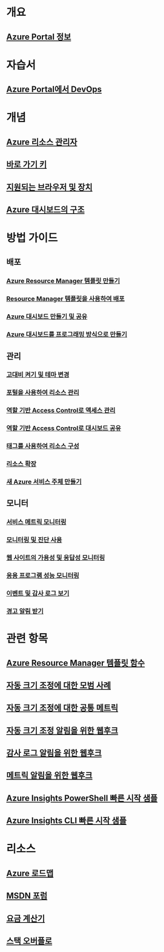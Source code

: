 # 개요
## [Azure Portal 정보](../azure-portal-overview.md)
# 자습서
## [Azure Portal에서 DevOps](tutorial-azureportal-devops.md)
# 개념
## [Azure 리소스 관리자](../azure-resource-manager/resource-group-overview.md)
## [바로 가기 키](azure-portal-keyboard-shortcuts.md)
## [지원되는 브라우저 및 장치](../azure-preview-portal-supported-browsers-devices.md)
## [Azure 대시보드의 구조](azure-portal-dashboards-structure.md)
# 방법 가이드
## 배포
### [Azure Resource Manager 템플릿 만들기](../azure-resource-manager/resource-group-authoring-templates.md)
### [Resource Manager 템플릿을 사용하여 배포](../azure-resource-manager/resource-group-template-deploy.md)
### [Azure 대시보드 만들기 및 공유](azure-portal-dashboards.md)
### [Azure 대시보드를 프로그래밍 방식으로 만들기](azure-portal-dashboards-create-programmatically.md)
## 관리
### [고대비 켜기 및 테마 변경](azure-portal-change-theme-high-contrast.md)
### [포털을 사용하여 리소스 관리](../azure-resource-manager/resource-group-portal.md)
### [역할 기반 Access Control로 액세스 관리](../role-based-access-control/role-assignments-portal.md)
### [역할 기반 Access Control로 대시보드 공유](azure-portal-dashboard-share-access.md)
### [태그를 사용하여 리소스 구성](../azure-resource-manager/resource-group-using-tags.md)
### [리소스 확장](../monitoring-and-diagnostics/insights-how-to-scale.md)
### [새 Azure 서비스 주체 만들기](../azure-resource-manager/resource-group-create-service-principal-portal.md)
## 모니터
### [서비스 메트릭 모니터링](../monitoring-and-diagnostics/insights-how-to-customize-monitoring.md)
### [모니터링 및 진단 사용](../monitoring-and-diagnostics/insights-how-to-use-diagnostics.md)
### [웹 사이트의 가용성 및 응답성 모니터링](../application-insights/app-insights-monitor-web-app-availability.md)
### [응용 프로그램 성능 모니터링](../application-insights/app-insights-azure-web-apps.md)
### [이벤트 및 감사 로그 보기](../monitoring-and-diagnostics/insights-debugging-with-events.md)
### [경고 알림 받기](../monitoring-and-diagnostics/insights-receive-alert-notifications.md)

# 관련 항목
## [Azure Resource Manager 템플릿 함수](../azure-resource-manager/resource-group-template-functions.md)
## [자동 크기 조정에 대한 모범 사례](../monitoring-and-diagnostics/insights-autoscale-best-practices.md)
## [자동 크기 조정에 대한 공통 메트릭](../monitoring-and-diagnostics/insights-autoscale-common-metrics.md)
## [자동 크기 조정 알림을 위한 웹후크](../monitoring-and-diagnostics/insights-autoscale-to-webhook-email.md)
## [감사 로그 알림을 위한 웹후크](../monitoring-and-diagnostics/insights-auditlog-to-webhook-email.md)
## [메트릭 알림을 위한 웹후크](../monitoring-and-diagnostics/insights-webhooks-alerts.md)
## [Azure Insights PowerShell 빠른 시작 샘플](../monitoring-and-diagnostics/insights-powershell-samples.md)
## [Azure Insights CLI 빠른 시작 샘플](../monitoring-and-diagnostics/insights-cli-samples.md)

# 리소스
## [Azure 로드맵](https://azure.microsoft.com/roadmap/?category=monitoring-management)
## [MSDN 포럼](https://social.msdn.microsoft.com/Forums/en-US/home?forum=windowsazuremanagement) 
## [요금 계산기](https://azure.microsoft.com/pricing/calculator/)
## [스택 오버플로](http://stackoverflow.com/questions/tagged/azure-management-portal)





